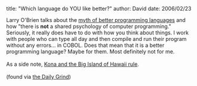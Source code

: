 
title: "Which language do YOU like better?"
author: David
date: 2006/02/23

Larry O'Brien talks about the [myth of better programming languages](http://www.knowing.net/PermaLink,guid,0d0da954-a465-43e7-8483-3024f7657528.aspx) and how "there is <b>not</b> a shared psychology of computer programming." Seriously, it really does have to do with how you think about things. I work with people who can type all day and then compile and run their program without any errors... in COBOL. Does that mean that it is a better programming language? Maybe for them. Most definitely not for me.<br><br>As a side note, [Kona and the Big Island of Hawaii rule](http://www.mohundro.com/Photos.aspx?gallery=Honeymoon+in+Hawaii).<br><br>(found via [the Daily Grind](http://www.larkware.com/dg5/TheDailyGrind825.html))<br>
